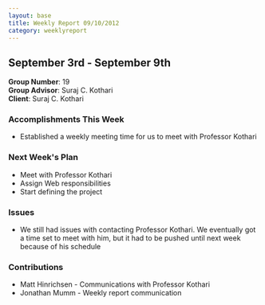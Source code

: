 ```yaml
---
layout: base
title: Weekly Report 09/10/2012
category: weeklyreport
---
```


## September 3rd - September 9th

**Group Number**: 19  
**Group Advisor**: Suraj C. Kothari  
**Client**: Suraj C. Kothari

### Accomplishments This Week

* Established a weekly meeting time for us to meet with Professor Kothari

### Next Week's Plan

* Meet with Professor Kothari
* Assign Web responsibilities
* Start defining the project

### Issues

* We still had issues with contacting Professor Kothari. We eventually got a time set to meet with him, but it had to be pushed until next week because of his schedule

### Contributions

* Matt Hinrichsen - Communications with Professor Kothari
* Jonathan Mumm - Weekly report communication
